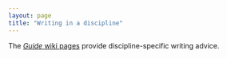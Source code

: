 ```yaml
---
layout: page
title: "Writing in a discipline"
---
```


The [*Guide* wiki pages](http://wiki.geneseo.edu/x/FwDNAg) provide discipline-specific writing advice.
